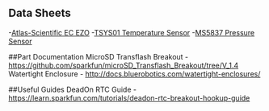 

## Data Sheets
-[Atlas-Scientific EC EZO](https://www.atlas-scientific.com/_files/_datasheets/_circuit/EC_EZO_Datasheet.pdf)
-[TSYS01 Temperature Sensor](http://www.te.com/commerce/DocumentDelivery/DDEController?Action=showdoc&DocId=Data+Sheet%7FTSYS01%7FA%7Fpdf%7FEnglish%7FENG_DS_TSYS01_A.pdf%7FG-NICO-018)
-[MS5837 Pressure Sensor](http://www.te.com/commerce/DocumentDelivery/DDEController?Action=showdoc&DocId=Data+Sheet%7FMS5837-30BA%7FB1%7Fpdf%7FEnglish%7FENG_DS_MS5837-30BA_B1.pdf%7FCAT-BLPS0017)

##Part Documentation
MicroSD Transflash Breakout - https://github.com/sparkfun/microSD_Transflash_Breakout/tree/V_1.4
Watertight Enclosure - http://docs.bluerobotics.com/watertight-enclosures/




##Useful Guides
DeadOn RTC Guide - https://learn.sparkfun.com/tutorials/deadon-rtc-breakout-hookup-guide



